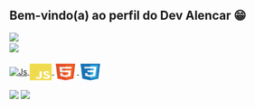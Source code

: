 ## Bem-vindo(a) ao perfil do Dev Alencar 😁

 <div>
   <a href="https://github.com/ramonma31">
   <img height="200em" src="https://github-readme-stats.vercel.app/api?username=ramonma31&show_icons=true&theme=tokyonight&include_all_commits=true&count_private=true"/>
   </br>
   <img height="100em" src="https://github-readme-stats.vercel.app/api/top-langs/?username=ramonma31&layout=compact&langs_count=6&theme=tokyonight"/>

</div>
<div style="display: inline_block"><br>
  <img align="center" alt="Js" height="30" width="40" src="https://cdn.jsdelivr.net/gh/devicons/devicon/icons/python/python-original-wordmark.svg">
  <img align="center" alt="Js" height="30" width="40" src="https://raw.githubusercontent.com/devicons/devicon/master/icons/javascript/javascript-plain.svg">
  <img align="center" alt="HTML" height="30" width="40" src="https://raw.githubusercontent.com/devicons/devicon/master/icons/html5/html5-original.svg">
  <img align="center" alt="CSS" height="30" width="40" src="https://raw.githubusercontent.com/devicons/devicon/master/icons/css3/css3-original.svg">
</div>
</br>
<div>
  <a href = "mailto:ramonma31@gmail.com"><img src="https://img.shields.io/badge/-Gmail-%23333?style=for-the-badge&logo=gmail&logoColor=white" target="_blank"></a>
  <a href = "https://t.me/Vipteamblaze"><img src="https://img.shields.io/badge/-Telegram-%23333?style=for-the-badge&logo=gmail&logoColor=white" target="_blank"></a>
